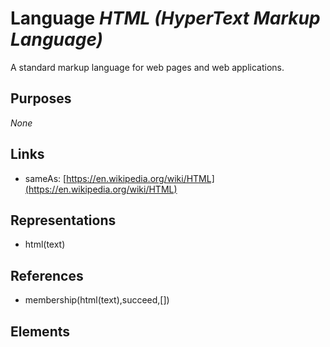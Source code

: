 # Language _HTML (HyperText Markup Language)_
A standard markup language for web pages and web applications.

## Purposes
_None_

## Links
* sameAs: [https://en.wikipedia.org/wiki/HTML](https://en.wikipedia.org/wiki/HTML)

## Representations
* html(text)

## References
* membership(html(text),succeed,[])

## Elements
